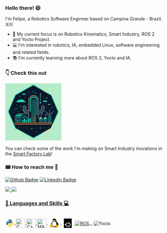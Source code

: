 ### Hello there! 😄

I'm Felipe, a Robotics Software Enginner based on Campina Grande - Brazil. 🇧🇷

- 🤖 My current focus is on Robotics Kinematics, Smart Industry, ROS 2 and Yocto Project.
- 💻 I'm interested in robotics, IA, embedded Linux, software engineering and related fields.
- 📚 I'm currently learning more about ROS 2, Yocto and IA.

### 👇 Check this out

<p align="left">
  <img width="180" height="183" src="https://github.com/SmartFactoryLab-UFCG/.github/blob/main/smart-factory-logo-v1.png">
</p>

You can check some of the work I'm making on Smart Industry inovations in the [Smart Factory Lab](https://github.com/SmartFactoryLab-UFCG)!

### 📟 How to reach me 🐷

[![Github Badge](https://img.shields.io/badge/-Github-000?style=flat-square&logo=Github&logoColor=white)](https://github.com/FelipeH92)
[![Linkedin Badge](https://img.shields.io/badge/-LinkedIn-blue?style=flat-square&logo=Linkedin&logoColor=white)](https://www.linkedin.com/in/felipe-henrique-neiva-do-nascimento-196122a0/)

 <div>
  <a href="https://github.com/https://github.com/davijuvencio">
  <img height="180em" src="https://github-readme-stats.vercel.app/api?username=FelipeH92&show_icons=true&theme=tokyonight&include_all_commits=true&count_private=true"/>
  <img height="180em" src="https://github-readme-stats.vercel.app/api/top-langs/?username=FelipeH92&layout=compact&langs_count=7&theme=tokyonight"/>
</div>

### 🗿 Languages and Skills 💻
 
  <div style="display: inline_block"><br>
  <img align="center" title="Python" height="30" width="30" src="https://raw.githubusercontent.com/devicons/devicon/master/icons/python/python-original.svg">
  <img align="center" title="C" height="30" width="30" src="https://user-images.githubusercontent.com/50504364/130326288-90246802-5be9-49e6-bfa2-37d043459a49.png">
  <img align="center" title="C++" height="30" width="30" src="https://user-images.githubusercontent.com/50504364/130326327-bb46ead9-c166-4496-827c-e18f67be7b71.png">
  <img align="center" title="MATLAB" height="30" width="30" src="https://user-images.githubusercontent.com/50504364/130326223-675b1818-4a65-417b-8649-4c82bf2f1f88.png">
  <img align="center" title="Linux" height="30" width="40" src="https://raw.githubusercontent.com/devicons/devicon/master/icons/linux/linux-original.svg">
  <img align="center" title="Ubuntu" height="30" width="40" src="https://raw.githubusercontent.com/devicons/devicon/master/icons/ubuntu/ubuntu-plain.svg">
  <a href="https://www.ros.org/" target="_blank" rel="noreferrer"> <img align="center" src="https://upload.wikimedia.org/wikipedia/commons/b/bb/Ros_logo.svg" alt="ROS" width="60" height="30"/> &ensp;</a>
  <img align="center" title="Yocto" height="30" src="https://upload.wikimedia.org/wikipedia/commons/0/00/Yocto_Project_logo.svg">
  </div>

<!--
[![Felipe's GitHub stats](https://github-readme-stats.vercel.app/api?username=FelipeH92&show_icons=true&theme=tokyonight)](https://github.com/anuraghazra/github-readme-stats)
-->

<!--
**FelipeH92/FelipeH92** is a ✨ _special_ ✨ repository because its `README.md` (this file) appears on your GitHub profile.

Here are some ideas to get you started:

- 🔭 I’m currently working on ...
- 🌱 I’m currently learning ...
- 👯 I’m looking to collaborate on ...
- 🤔 I’m looking for help with ...
- 💬 Ask me about ...
- 📫 How to reach me: ...
- 😄 Pronouns: ...
- ⚡ Fun fact: ...
-->
